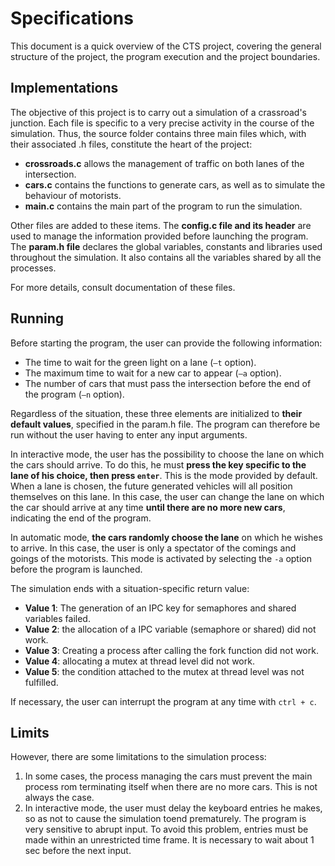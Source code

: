 # Specifications

This document is a quick overview of the CTS project, covering the general structure of the project, the program execution and the project boundaries.

## Implementations

The objective of this project is to carry out a simulation of a crassroad's junction. Each file is specific to a very precise activity in the course of the simulation. Thus, the source folder contains three main files which, with their associated .h files, constitute the heart of the project:

* __crossroads.c__ allows the management of traffic on both lanes of the intersection.
* __cars.c__ contains the functions to generate cars, as well as to simulate the behaviour of motorists.
* __main.c__ contains the main part of the program to run the simulation.

Other files are added to these items. The __config.c file and its header__ are used to manage the information provided before launching the program. The __param.h file__ declares the global variables, constants and libraries used throughout the simulation. It also contains all the variables shared by all the processes.

For more details, consult documentation of these files.

## Running

Before starting the program, the user can provide the following information:

* The time to wait for the green light on a lane (`–t` option).
* The maximum time to wait for a new car to appear (`–a` option).
* The number of cars that must pass the intersection before the end of the program (`–n` option).

Regardless of the situation, these three elements are initialized to __their default values__, specified in the param.h file. The program can therefore be run without the user having to enter any input arguments.

In interactive mode, the user has the possibility to choose the lane on which the cars should arrive. To do this, he must __press the key specific to the lane of his choice, then press `enter`__. This is the mode provided by default. When a lane is chosen, the future generated vehicles will all position themselves on this lane. In this case, the user can change the lane on which the car should arrive at any time __until there are no more new cars__, indicating the end of the program.

In automatic mode, __the cars randomly choose the lane__ on which he wishes to arrive. In this case, the user is only a spectator of the comings and goings of the motorists. This mode is activated by selecting the `-a` option before the program is launched.

The simulation ends with a situation-specific return value:

* __Value 1__: The generation of an IPC key for semaphores and shared variables failed.
* __Value 2__: the allocation of a IPC variable (semaphore or shared) did not work.
* __Value 3__: Creating a process after calling the fork function did not work.
* __Value 4__: allocating a mutex at thread level did not work.
* __Value 5__: the condition attached to the mutex at thread level was not fulfilled.

If necessary, the user can interrupt the program at any time with `ctrl + c`.

## Limits

However, there are some limitations to the simulation process:
1. In some cases, the process managing the cars must prevent the main process  rom terminating itself when there are no more cars. This is not always the case.
1. In interactive mode, the user must delay the keyboard entries he makes, so as not to cause the simulation toend prematurely. The program is very sensitive to abrupt input. To avoid this problem, entries must be made within an unrestricted time frame. It is necessary to wait about 1 sec before the next input.
